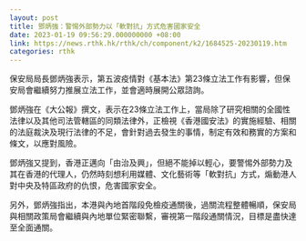 ```yaml
---
layout: post
title: 鄧炳強：警惕外部勢力以「軟對抗」方式危害國家安全
date: 2023-01-19 09:56:29.000000000 +08:00
link: https://news.rthk.hk/rthk/ch/component/k2/1684525-20230119.htm
categories: rthk
---
```


保安局局長鄧炳強表示，第五波疫情對《基本法》第23條立法工作有影響，但保安局會繼續努力推展立法工作，並會適時展開公眾諮詢。

鄧炳強在《大公報》撰文，表示在23條立法工作上，當局除了研究相關的全國性法律以及其他司法管轄區的同類法律外，正檢視《香港國安法》的實施經驗、相關的法庭裁決及現行法律的不足，會針對過去發生的事情，制定有效和務實的方案和條文，以應對風險。

鄧炳強又提到，香港正邁向「由治及興」，但絕不能掉以輕心，要警惕外部勢力及其在香港的代理人，仍然時刻想利用媒體、文化藝術等「軟對抗」方式，煽動港人對中央及特區政府的仇恨，危害國家安全。

另外，鄧炳強指出，本港與內地首階段免檢疫通關後，過關流程整體暢順，保安局與相關政策局會繼續與內地單位緊密聯繫，審視第一階段通關情況，目標是盡快達至全面通關。
